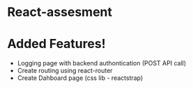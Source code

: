 # React-assesment

# Added Features!

  - Logging page with backend authontication (POST API call)
  - Create routing using react-router
  - Create Dahboard page (css lib - reactstrap)
